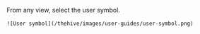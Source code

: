 From any view, select the user symbol.

    ![User symbol](/thehive/images/user-guides/user-symbol.png)